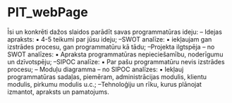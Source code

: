 # PIT_webPage
Īsi un konkrēti dažos slaidos parādīt savas programmatūras ideju:
– Idejas apraksts:
▪ 4-5 teikumi par jūsu ideju;
–SWOT analīze:
▪ iekļaujam gan izstrādes procesu, gan programmatūru kā tādu;
–Projekta ilgtspēja – no SWOT analīzes:
▪ Apraksta programmatūras nepieciešamību, noderīgumu un dzīvotspēju;
–SIPOC analīze:
▪ Par pašu programmatūru nevis izstrādes procesu;
– Moduļu diagramma – no SIPOC analīzes:
▪ Iekļauj programmatūras sadaļas, piemēram, administrācijas modulis, klientu modulis, pirkumu
modulis u.c.;
–Tehnoloģiju un rīku, kurus plānojat izmantot, apraksts un pamatojums.
